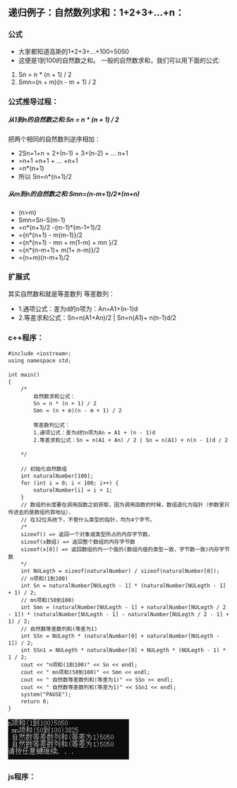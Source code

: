 ## 递归例子：自然数列求和：1+2+3+...+n：

### 公式
* 大家都知道高斯的1+2+3+...+100=5050
* 这便是1到100的自然数之和。 一般的自然数求和，我们可以用下面的公式:
1.   Sn = n * (n + 1) / 2
2.  Smn=(n + m)(n - m + 1) / 2

### 公式推导过程：

#####  从1到n的自然数之和:Sn = n * (n + 1) / 2

把两个相同的自然数列逆序相加：
* 2Sn=1+n + 2+(n-1) + 3+(n-2) + ... n+1
*    =n+1 +n+1 + ... +n+1
*    =n*(n+1)
* 所以 Sn=n*(n+1)/2 

#####  从m到n的自然数之和:Smn=(n-m+1)/2*(m+n)

* (n>m)
* Smn=Sn-S(m-1)
*    =n*(n+1)/2 -(m-1)*(m-1+1)/2
*    ={n*(n+1) - m(m-1)}/2
*    ={n*(n+1) - mn + m(1-m) + mn }/2
*    ={n*(n-m+1)+ m(1+ n-m)}/2
*    =(n+m)(n-m+1)/2

### 扩展式

其实自然数和就是等差数列
等差数列：
* 1.通项公式：差为d的n项为：An=A1+(n-1)d
* 2.等差求和公式：Sn=n(A1+An)/2 | Sn=n(A1)+ n(n-1)d/2


### c++程序：

```
#include <iostream>;
using namespace std;

int main()
{
	/*
		自然数求和公式：
		Sn = n * (n + 1) / 2
		Smn = (n + m)(n - m + 1) / 2

		等差数列公式：
		1.通项公式：差为d的n项为An = A1 + (n - 1)d
		2.等差求和公式：Sn = n(A1 + An) / 2 | Sn = n(A1) + n(n - 1)d / 2

	*/

	// 初始化自然数组
	int naturalNumber[100];
	for (int i = 0; i < 100; i++) {
		naturalNumber[i] = i + 1;
	}
	// 数组的长度要在调用函数之前获取，因为调用函数的时候，数组退化为指针（参数里只传进去的是数组的首地址），
	// 在32位系统下，不管什么类型的指针，均为4个字节。
	/*
	sizeof() => 返回一个对象或类型所占的内存字节数。
	sizeof(x数组) => 返回整个数组的内存字节数
	sizeof(x[0]) => 返回数组的内一个值的(数组内值的类型一致，字节数一致)内存字节数
	*/
	int NULegth = sizeof(naturalNumber) / sizeof(naturalNumber[0]);
	// n项和(1到100)
	int Sn = naturalNumber[NULegth - 1] * (naturalNumber[NULegth - 1] + 1) / 2;
	// mn项和(50到100)
	int Smn = (naturalNumber[NULegth - 1] + naturalNumber[NULegth / 2 - 1]) * (naturalNumber[NULegth - 1] - naturalNumber[NULegth / 2 - 1] + 1) / 2;
	// 自然数等差数列和(等差为1)
	int SSn = NULegth * (naturalNumber[0] + naturalNumber[NULegth - 1]) / 2;
	int SSn1 = NULegth * naturalNumber[0] + NULegth * (NULegth - 1) * 1 / 2;
	cout << "n项和(1到100)" << Sn << endl;
	cout << " mn项和(50到100)" << Smn << endl;
	cout << " 自然数等差数列和(等差为1)" << SSn << endl;
	cout << " 自然数等差数列和(等差为1)" << SSn1 << endl;
	system("PAUSE");
    return 0;
}
```
<img src='img/naturalNumber.png' />

### js程序：

```

```